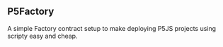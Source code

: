 ## P5Factory
A simple Factory contract setup to make deploying P5JS projects using scripty easy and cheap. 

